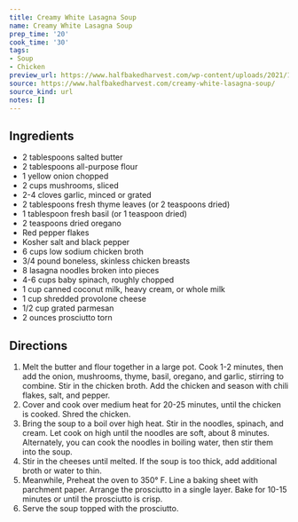 ```yaml
---
title: Creamy White Lasagna Soup
name: Creamy White Lasagna Soup
prep_time: '20'
cook_time: '30'
tags:
- Soup
- Chicken
preview_url: https://www.halfbakedharvest.com/wp-content/uploads/2021/10/Creamy-White-Lasagna-Soup-5.jpg
source: https://www.halfbakedharvest.com/creamy-white-lasagna-soup/
source_kind: url
notes: []
---
```


## Ingredients
- 2 tablespoons salted butter
- 2 tablespoons all-purpose flour
- 1  yellow onion chopped
- 2 cups mushrooms, sliced
- 2-4 cloves garlic, minced or grated
- 2 tablespoons fresh thyme leaves (or 2 teaspoons dried)
- 1 tablespoon fresh basil (or 1 teaspoon dried)
- 2 teaspoons dried oregano
- Red pepper flakes
- Kosher salt and black pepper
- 6 cups low sodium chicken broth
- 3/4 pound boneless, skinless chicken breasts
- 8  lasagna noodles broken into pieces
- 4-6 cups baby spinach, roughly chopped
- 1 cup canned coconut milk, heavy cream, or whole milk
- 1 cup shredded provolone cheese
- 1/2 cup grated parmesan
- 2 ounces prosciutto torn


## Directions
1. Melt the butter and flour together in a large pot. Cook 1-2 minutes, then add the onion, mushrooms, thyme, basil, oregano, and garlic, stirring to combine. Stir in the chicken broth. Add the chicken and season with chili flakes, salt, and pepper.
2. Cover and cook over medium heat for 20-25 minutes, until the chicken is cooked. Shred the chicken.
3. Bring the soup to a boil over high heat. Stir in the noodles, spinach, and cream. Let cook on high until the noodles are soft, about 8 minutes. Alternately, you can cook the noodles in boiling water, then stir them into the soup.
4. Stir in the cheeses until melted. If the soup is too thick, add additional broth or water to thin.
5. Meanwhile, Preheat the oven to 350° F. Line a baking sheet with parchment paper. Arrange the prosciutto in a single layer. Bake for 10-15 minutes or until the prosciutto is crisp.
6. Serve the soup topped with the prosciutto.
